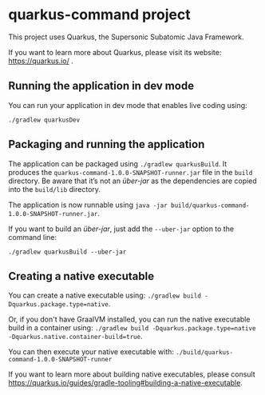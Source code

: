 # quarkus-command project

This project uses Quarkus, the Supersonic Subatomic Java Framework.

If you want to learn more about Quarkus, please visit its website: https://quarkus.io/ .

## Running the application in dev mode

You can run your application in dev mode that enables live coding using:
```
./gradlew quarkusDev
```

## Packaging and running the application

The application can be packaged using `./gradlew quarkusBuild`.
It produces the `quarkus-command-1.0.0-SNAPSHOT-runner.jar` file in the `build` directory.
Be aware that it’s not an _über-jar_ as the dependencies are copied into the `build/lib` directory.

The application is now runnable using `java -jar build/quarkus-command-1.0.0-SNAPSHOT-runner.jar`.

If you want to build an _über-jar_, just add the `--uber-jar` option to the command line:
```
./gradlew quarkusBuild --uber-jar
```

## Creating a native executable

You can create a native executable using: `./gradlew build -Dquarkus.package.type=native`.

Or, if you don't have GraalVM installed, you can run the native executable build in a container using: `./gradlew build -Dquarkus.package.type=native -Dquarkus.native.container-build=true`.

You can then execute your native executable with: `./build/quarkus-command-1.0.0-SNAPSHOT-runner`

If you want to learn more about building native executables, please consult https://quarkus.io/guides/gradle-tooling#building-a-native-executable.